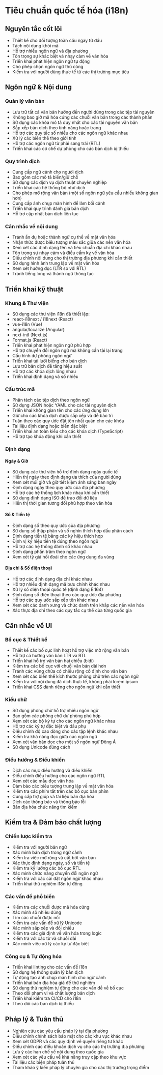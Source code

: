 # Tiêu chuẩn quốc tế hóa (i18n) 

## Nguyên tắc cốt lõi 

- Thiết kế cho đối tượng toàn cầu ngay từ đầu
- Tách nội dung khỏi mã
- Hỗ trợ nhiều ngôn ngữ và địa phương
- Tôn trọng sự khác biệt và nhạy cảm về văn hóa
- Triển khai phát hiện ngôn ngữ tự động
- Cho phép chọn ngôn ngữ thủ công
- Kiểm tra với người dùng thực tế từ các thị trường mục tiêu

## Ngôn ngữ & Nội dung

### Quản lý văn bản

- Lưu trữ tất cả văn bản hướng đến người dùng trong các tệp tài nguyên
- Không bao giờ mã hóa cứng các chuỗi văn bản trong các thành phần
- Sử dụng các khóa mô tả duy nhất cho các tài nguyên văn bản
- Sắp xếp bản dịch theo tính năng hoặc trang
- Hỗ trợ các quy tắc số nhiều cho các ngôn ngữ khác nhau
- Xử lý các biến thể theo giới tính
- Hỗ trợ các ngôn ngữ từ phải sang trái (RTL)
- Triển khai các cơ chế dự phòng cho các bản dịch bị thiếu

### Quy trình dịch

- Cung cấp ngữ cảnh cho người dịch
- Bao gồm các mô tả biến/giữ chỗ
- Sử dụng các dịch vụ dịch thuật chuyên nghiệp
- Triển khai các hệ thống bộ nhớ dịch
- Cho phép mở rộng văn bản (một số ngôn ngữ yêu cầu nhiều không gian hơn)
- Cung cấp ảnh chụp màn hình để làm bối cảnh
- Triển khai quy trình đánh giá bản dịch
- Hỗ trợ cập nhật bản dịch liên tục

### Cân nhắc về nội dung

- Tránh ẩn dụ hoặc thành ngữ cụ thể về mặt văn hóa
- Nhận thức được biểu tượng màu sắc giữa các nền văn hóa
- Xem xét các định dạng tên và tiêu chuẩn địa chỉ khác nhau
- Tôn trọng sự nhạy cảm và điều cấm kỵ về văn hóa
- Điều chỉnh nội dung cho thị trường địa phương khi cần thiết
- Sử dụng hình ảnh trung lập về mặt văn hóa
- Xem xét hướng đọc (LTR so với RTL)
- Tránh tiếng lóng và thành ngữ thông tục

## Triển khai kỹ thuật

### Khung & Thư viện

- Sử dụng các thư viện i18n đã thiết lập:
- react-i18next / i18next (React)
- vue-i18n (Vue)
- angular/localize (Angular)
- next-intl (Next.js)
- Format.js (React)
- Triển khai phát hiện ngôn ngữ phù hợp
- Hỗ trợ chuyển đổi ngôn ngữ mà không cần tải lại trang
- Cấu hình dự phòng ngôn ngữ
- Triển khai tải lười biếng cho bản dịch
- Lưu trữ bản dịch để tăng hiệu suất
- Hỗ trợ các khóa dịch lồng nhau
- Triển khai định dạng và số nhiều

### Cấu trúc mã

- Phân tách các tệp dịch theo ngôn ngữ
- Sử dụng JSON hoặc YAML cho các tài nguyên dịch
- Triển khai không gian tên cho các ứng dụng lớn
- Giữ cho các khóa dịch được sắp xếp và dễ bảo trì
- Tuân theo các quy ước đặt tên nhất quán cho các khóa
- Tài liệu định dạng hoặc biến đặc biệt
- Triển khai an toàn kiểu cho các khóa dịch (TypeScript)
- Hỗ trợ tạo khóa động khi cần thiết

### Định dạng

#### Ngày & Giờ

- Sử dụng các thư viện hỗ trợ định dạng ngày quốc tế
- Hiển thị ngày theo định dạng ưa thích của người dùng
- Xem xét múi giờ và giờ tiết kiệm ánh sáng ban ngày
- Định dạng ngày theo quy ước của địa phương
- Hỗ trợ các hệ thống lịch khác nhau khi cần thiết
- Sử dụng định dạng ISO để trao đổi dữ liệu
- Hiển thị thời gian tương đối phù hợp theo văn hóa

#### Số & Tiền tệ

- Định dạng số theo quy ước của địa phương
- Sử dụng số thập phân và số nghìn thích hợp dấu phân cách
- Định dạng tiền tệ bằng các ký hiệu thích hợp
- Định vị ký hiệu tiền tệ đúng theo ngôn ngữ
- Hỗ trợ các hệ thống đánh số khác nhau
- Định dạng phần trăm theo ngôn ngữ
- Xem xét tỷ giá hối đoái cho các ứng dụng đa vùng

#### Địa chỉ & Số điện thoại

- Hỗ trợ các định dạng địa chỉ khác nhau
- Hỗ trợ nhiều định dạng mã bưu chính khác nhau
- Xử lý số điện thoại quốc tế (định dạng E.164)
- Định dạng số điện thoại theo các quy ước địa phương
- Hỗ trợ các quy ước sắp xếp tên khác nhau
- Xem xét các danh xưng và chức danh trên khắp các nền văn hóa
- Xác thực địa chỉ theo các quy tắc cụ thể của từng quốc gia

## Cân nhắc về UI

### Bố cục & Thiết kế

- Thiết kế các bố cục linh hoạt hỗ trợ việc mở rộng văn bản
- Hỗ trợ cả hướng văn bản LTR và RTL
- Triển khai hỗ trợ văn bản hai chiều (bidi)
- Kiểm tra các bố cục với chuỗi văn bản dài hơn
- Tránh các vùng chứa có chiều rộng cố định cho văn bản
- Xem xét các biến thể kích thước phông chữ trên các ngôn ngữ
- Kiểm tra với nội dung đã dịch thực tế, không phải lorem ipsum
- Triển khai CSS dành riêng cho ngôn ngữ khi cần thiết

### Kiểu chữ

- Sử dụng phông chữ hỗ trợ nhiều ngôn ngữ
- Bao gồm các phông chữ dự phòng phù hợp
- Xem xét các bộ ký tự cho các ngôn ngữ khác nhau
- Hỗ trợ các ký tự đặc biệt và dấu phụ
- Điều chỉnh độ cao dòng cho các tập lệnh khác nhau
- Kiểm tra khả năng đọc giữa các ngôn ngữ
- Xem xét văn bản dọc cho một số ngôn ngữ Đông Á
- Sử dụng Unicode đúng cách

### Điều hướng & Điều khiển

- Dịch các mục điều hướng và điều khiển
- Điều chỉnh điều hướng cho các ngôn ngữ RTL
- Xem xét các mẫu đọc văn hóa
- Đảm bảo các biểu tượng trung lập về mặt văn hóa
- Kiểm tra các phím tắt trên các bố cục bàn phím
- Cung cấp trợ giúp và tài liệu bản địa hóa
- Dịch các thông báo và thông báo lỗi
- Bản địa hóa chức năng tìm kiếm

## Kiểm tra & Đảm bảo chất lượng

### Chiến lược kiểm tra

- Kiểm tra với người bản ngữ
- Xác minh bản dịch trong ngữ cảnh
- Kiểm tra việc mở rộng và cắt bớt văn bản
- Xác thực định dạng ngày, số và tiền tệ
- Kiểm tra kỹ lưỡng các bố cục RTL
- Xác minh chức năng chuyển đổi ngôn ngữ
- Kiểm tra với các cài đặt ngôn ngữ khác nhau
- Triển khai thử nghiệm i18n tự động

### Các vấn đề phổ biến

- Kiểm tra các chuỗi được mã hóa cứng
- Xác minh số nhiều đúng
- Tìm các chuỗi được nối
- Kiểm tra các vấn đề xử lý Unicode
- Xác minh sắp xếp và đối chiếu
- Kiểm tra các giả định về văn hóa trong logic
- Kiểm tra với các từ và chuỗi dài
- Xác minh việc xử lý các ký tự đặc biệt

### Công cụ & Tự động hóa

- Triển khai linting cho các vấn đề i18n
- Sử dụng hệ thống quản lý bản dịch
- Tự động tạo ảnh chụp màn hình cho ngữ cảnh
- Triển khai bản địa hóa giả để thử nghiệm
- Sử dụng thử nghiệm tự động cho các vấn đề về bố cục
- Theo dõi phạm vi và chất lượng bản dịch
- Triển khai kiểm tra CI/CD cho i18n
- Theo dõi các bản dịch bị thiếu

## Pháp lý & Tuân thủ

- Nghiên cứu các yêu cầu pháp lý tại địa phương
- Điều chỉnh chính sách bảo mật cho các khu vực khác nhau
- Xem xét GDPR và các quy định về quyền riêng tư khác
- Điều chỉnh các điều khoản dịch vụ cho các thị trường địa phương
- Lưu ý các hạn chế về nội dung theo quốc gia
- Xem xét các yêu cầu về khả năng truy cập theo khu vực
- Tài liệu các biện pháp tuân thủ
- Tham khảo ý kiến pháp lý chuyên gia cho các thị trường trọng điểm